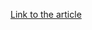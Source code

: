 [Link to the article](https://welivesecurity.com/2022/07/19/i-see-what-you-did-there-look-cloudmensis-macos-spyware/)
